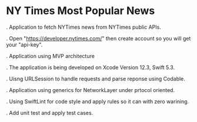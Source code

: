 # NY Times Most Popular News

. Application to fetch NYTimes news from NYTimes public APIs.

. Open "https://developer.nytimes.com/" then create account so you will get your "api-key".

. Application using MVP architecture

. The application is being developed on Xcode Version 12.3, Swift 5.3.

. Uisng URLSession to handle requests and parse reponse using Codable.

. Application using generics for NetworkLayer under prtocol oriented.

. Using SwiftLint for code style and apply rules so it can with zero warining.

. Add unit test and apply test cases.


